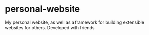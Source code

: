 # personal-website
My personal website, as well as a framework for building extensible websites for others. Developed with friends
